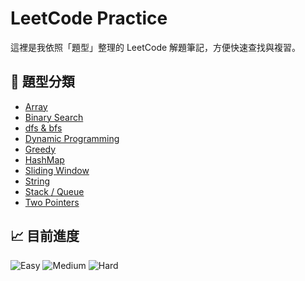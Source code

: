 # LeetCode Practice

這裡是我依照「題型」整理的 LeetCode 解題筆記，方便快速查找與複習。

## 📂 題型分類

- [Array](./array)
- [Binary Search](./binary_search)
- [dfs & bfs](./dfs_bfs)
- [Dynamic Programming](./dynamic_programming)
- [Greedy](./greedy)
- [HashMap](./hashmap)
- [Sliding Window](./sliding_window)
- [String](./string)
- [Stack / Queue](./stack_queue)
- [Two Pointers](./twopointers)

## 📈 目前進度
<!-- stats-start -->
![Easy](https://img.shields.io/badge/Easy-11-green)
![Medium](https://img.shields.io/badge/Medium-10-yellow)
![Hard](https://img.shields.io/badge/Hard-0-red)
<!-- stats-end -->
